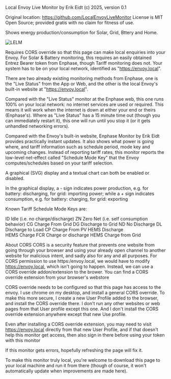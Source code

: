 Local Envoy Live 
Monitor by Erik Eidt (c) 2025, version 0.1

Original location: https://github.com/LocalEnvoyLiveMonitor
License is MIT Open Source; provided gratis with no claim for fitness of use.

Shows energy production/consumption for Solar, Grid, Bttery and Home.

![LELM](https://github.com/user-attachments/assets/2e54d9a9-6a80-41fc-8285-03312339b1a9)

Requires CORS override so that this page can make local enquiries into your Envoy.  For Solar & Battery monitoring, this requires an easily obtained Entrez Bearer token from Enphase, though Tariff monitoring does not. Your system has to be on your local network, identified as "https://envoy.local".

There are two already existing monitoring methods from Enphase, one is the "Live Status" from the App or Web, and the other is the local Envoy's built-in website at "https://envoy.local".

Compared with the "Live Status" monitor at the Enphase web, this one runs 100% on your local network: no internet services are used or required.  This means it will work when the internet is down at either your end or theirs (Enphase's). Where as "Live Status" has a 15 minute time out (though you can immediately restart it), this one will run until you stop it (or it gets unhandled networking errors).

Compared with the Envoy's built-in website, Enphase Monitor by Erik Eidt provides practically instant updates.  It also shows what power is going where, and tariff information such as schedule period, mode key and upcoming changes.  Instead of reporting tariff rates, this monitor reports the low-level net-effect called "Schedule Mode Key" that the Envoy computes/schedules based on your tariff selection.

A graphical (SVG) display and a textual chart can both be enabled or disabled.

In the graphical display, a - sign indicates power production, e.g. for battery: discharging, for grid: importing power; while a + sign indicates consumption, e.g. for battery: charging, for grid: exporting

Known Tariff Schedule Mode Keys are:

ID	Idle (i.e. no charge/discharge)
ZN	Zero Net (i.e. self consumption behavior)
CG	Charge From Grid
DG	Discharge to Grid
ND	No Discharge
DL	Discharge to Load
CP	Charge From PV
HEMS Discharge	
HEMS Charge	
FCR	Charge or discharge
HEMS Charge from Grid

About CORS
CORS is a security feature that prevents one website from going through your browser and using your already open channel to another website for malicious intent, and sadly also for any and all purposes.  For CORS permission to use https:/envoy.local, we would have to modify https://envoy.local, which isn't going to happen.  Instead, we can use a CORS override addon/extension to the brower.  You can find a CORS override extension from your browser's webstore

CORS override needs to be configured so that this page has access to the envoy.  I use chrome on my desktop, and install a general CORS override.  To make this more secure, I create a new User Profile added to the browser, and install the CORS override there.  I don't run any other websites or web pages from that User profile except this one.  And I don't install the CORS override extension anywhere except that new Use profile.

Even after installing a CORS override extension, you may need to visit https://envoy.local directly from that new User Profile, and if that doesn't help this monitor get access, then also sign in there before using your token with this monitor

If this monitor gets errors, hopefully refreshing the page will fix it.

To make this monitor truly local, you're welcome to download this page to your local machine and run it from there (though of course, it won't automatically update when improvements are made here).
